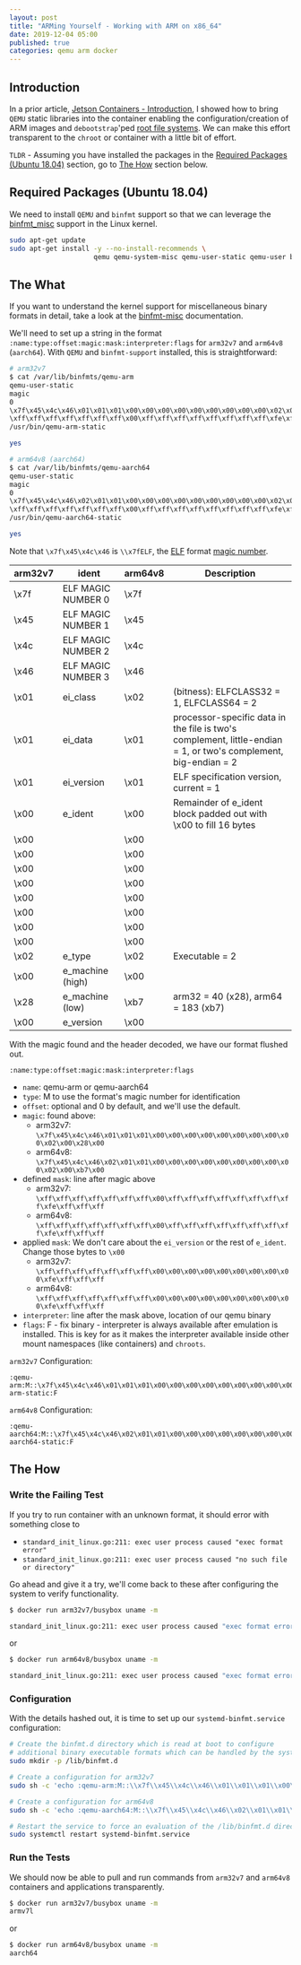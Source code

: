 ```yaml
---
layout: post
title: "ARMing Yourself - Working with ARM on x86_64"
date: 2019-12-04 05:00
published: true
categories: qemu arm docker
---
```


## Introduction

In a prior article, [Jetson Containers - Introduction](/2019/07/jetson-containers-introduction), I showed how to bring `QEMU` static libraries into the container enabling the configuration/creation of ARM images and `debootstrap`'ped [root file systems](/2019/08/building-custom-root-filesystems). We can make this effort transparent to the `chroot` or container with a little bit of effort.

`TLDR` - Assuming you have installed the packages in the [Required Packages (Ubuntu 18.04)](#required-packages-(ubuntu-18.04)) section, go to [The How](#the-how) section below.

## Required Packages (Ubuntu 18.04)

We need to install `QEMU` and `binfmt` support so that we can leverage the [binfmt_misc](https://en.wikipedia.org/wiki/Binfmt_misc) support in the Linux kernel.

```bash
sudo apt-get update
sudo apt-get install -y --no-install-recommends \
                     qemu qemu-system-misc qemu-user-static qemu-user binfmt-support
```

## The What

If you want to understand the kernel support for miscellaneous binary formats in detail, take a look at the [binfmt-misc](https://www.kernel.org/doc/html/latest/admin-guide/binfmt-misc.html) documentation.

We'll need to set up a string in the format `:name:type:offset:magic:mask:interpreter:flags` for `arm32v7` and `arm64v8` (`aarch64`). With `QEMU` and `binfmt-support` installed, this is straightforward:

```bash
# arm32v7
$ cat /var/lib/binfmts/qemu-arm
qemu-user-static
magic
0
\x7f\x45\x4c\x46\x01\x01\x01\x00\x00\x00\x00\x00\x00\x00\x00\x00\x02\x00\x28\x00
\xff\xff\xff\xff\xff\xff\xff\x00\xff\xff\xff\xff\xff\xff\xff\xff\xfe\xff\xff\xff
/usr/bin/qemu-arm-static

yes

# arm64v8 (aarch64)
$ cat /var/lib/binfmts/qemu-aarch64 
qemu-user-static
magic
0
\x7f\x45\x4c\x46\x02\x01\x01\x00\x00\x00\x00\x00\x00\x00\x00\x00\x02\x00\xb7\x00
\xff\xff\xff\xff\xff\xff\xff\x00\xff\xff\xff\xff\xff\xff\xff\xff\xfe\xff\xff\xff
/usr/bin/qemu-aarch64-static

yes
```

Note that `\x7f\x45\x4c\x46` is `\\x7fELF`, the [ELF](http://man7.org/linux/man-pages/man5/elf.5.html) format [magic number](https://en.wikipedia.org/wiki/Magic_number_(programming)). 

| arm32v7 | ident | arm64v8  | Description |
|---|---|---|---|
| \x7f | ELF MAGIC NUMBER 0 | \x7f |  |
| \x45 | ELF MAGIC NUMBER 1| \x45 |  |
| \x4c | ELF MAGIC NUMBER 2 | \x4c |  |
| \x46 | ELF MAGIC NUMBER 3 | \x46 |  |
| \x01 | ei_class | \x02 | (bitness): ELFCLASS32 = 1, ELFCLASS64 = 2 |
| \x01 | ei_data | \x01  | processor-specific data in the file is two's complement, little-endian = 1, or two's complement, big-endian = 2 |
| \x01 | ei_version | \x01 | ELF specification version, current = 1 |
| \x00 | e_ident | \x00 | Remainder of e_ident block padded out with \x00 to fill 16 bytes |
| \x00 |  | \x00 |  |
| \x00 |  | \x00 |  |
| \x00 |  | \x00 |  |
| \x00 |  | \x00 |  |
| \x00 |  | \x00 |  |
| \x00 |  | \x00 |  |
| \x00 |  | \x00 |  |
| \x00 |  | \x00 | |
| \x02 | e_type | \x02  | Executable = 2 |
| \x00 | e_machine (high) | \x00 |  |
| \x28 | e_machine (low) | \xb7 | arm32 = 40 (x28), arm64 = 183 (xb7) |
| \x00 | e_version | \x00 |  |


With the magic found and the header decoded, we have our format flushed out.

```
:name:type:offset:magic:mask:interpreter:flags
```

- `name`: qemu-arm or qemu-aarch64
- `type`: M to use the format's magic number for identification
- `offset`: optional and 0 by default, and we'll use the default.
- `magic`: found above:
  - arm32v7: `\x7f\x45\x4c\x46\x01\x01\x01\x00\x00\x00\x00\x00\x00\x00\x00\x00\x02\x00\x28\x00`
  - arm64v8: `\x7f\x45\x4c\x46\x02\x01\x01\x00\x00\x00\x00\x00\x00\x00\x00\x00\x02\x00\xb7\x00`
- defined `mask`: line after magic above 
  - arm32v7: `\xff\xff\xff\xff\xff\xff\xff\x00\xff\xff\xff\xff\xff\xff\xff\xff\xfe\xff\xff\xff`
  - arm64v8: `\xff\xff\xff\xff\xff\xff\xff\x00\xff\xff\xff\xff\xff\xff\xff\xff\xfe\xff\xff\xff`
- applied `mask`: We don't care about the `ei_version` or the rest of `e_ident`. Change those bytes to `\x00`
  - arm32v7: `\xff\xff\xff\xff\xff\xff\xff\x00\x00\x00\x00\x00\x00\x00\x00\x00\xfe\xff\xff\xff`
  - arm64v8: `\xff\xff\xff\xff\xff\xff\xff\x00\x00\x00\x00\x00\x00\x00\x00\x00\xfe\xff\xff\xff`
- `interpreter`: line after the mask above, location of our qemu binary
- `flags`: F - fix binary - interpreter is always available after emulation is installed. This is key for as it makes the interpreter available inside other mount namespaces (like containers) and `chroots`.

`arm32v7` Configuration:
```
:qemu-arm:M::\x7f\x45\x4c\x46\x01\x01\x01\x00\x00\x00\x00\x00\x00\x00\x00\x00\x02\x00\x28\x00:\xff\xff\xff\xff\xff\xff\xff\x00\x00\x00\x00\x00\x00\x00\x00\x00\xfe\xff\xff\xff:/usr/bin/qemu-arm-static:F
```

`arm64v8` Configuration:
```
:qemu-aarch64:M::\x7f\x45\x4c\x46\x02\x01\x01\x00\x00\x00\x00\x00\x00\x00\x00\x00\x02\x00\xb7\x00:\xff\xff\xff\xff\xff\xff\xff\x00\x00\x00\x00\x00\x00\x00\x00\x00\xfe\xff\xff\xff:/usr/bin/qemu-aarch64-static:F 
```

## The How

### Write the Failing Test

If you try to run container with an unknown format, it should error with something close to
- `standard_init_linux.go:211: exec user process caused "exec format error"`
- `standard_init_linux.go:211: exec user process caused "no such file or directory"`

Go ahead and give it a try, we'll come back to these after configuring the system to verify functionality.

```bash
$ docker run arm32v7/busybox uname -m

standard_init_linux.go:211: exec user process caused "exec format error"
```

or

```bash
$ docker run arm64v8/busybox uname -m

standard_init_linux.go:211: exec user process caused "exec format error
```

### Configuration

With the details hashed out, it is time to set up our `systemd-binfmt.service` configuration:

```bash
# Create the binfmt.d directory which is read at boot to configure
# additional binary executable formats which can be handled by the system.
sudo mkdir -p /lib/binfmt.d

# Create a configuration for arm32v7
sudo sh -c 'echo :qemu-arm:M::\\x7f\\x45\\x4c\\x46\\x01\\x01\\x01\\x00\\x00\\x00\\x00\\x00\\x00\\x00\\x00\\x00\\x02\\x00\\x28\\x00:\\xff\\xff\\xff\\xff\\xff\\xff\\xff\\x00\\x00\\x00\\x00\\x00\\x00\\x00\\x00\\x00\\xfe\\xff\\xff\\xff:/usr/bin/qemu-arm-static:F > /lib/binfmt.d/qemu-arm-static.conf'

# Create a configuration for arm64v8
sudo sh -c 'echo :qemu-aarch64:M::\\x7f\\x45\\x4c\\x46\\x02\\x01\\x01\\x00\\x00\\x00\\x00\\x00\\x00\\x00\\x00\\x00\\x02\\x00\\xb7\\x00:\\xff\\xff\\xff\\xff\\xff\\xff\\xff\\x00\\x00\\x00\\x00\\x00\\x00\\x00\\x00\\x00\\xfe\\xff\\xff\\xff:/usr/bin/qemu-aarch64-static:F > /lib/binfmt.d/qemu-aarch64-static.conf'

# Restart the service to force an evaluation of the /lib/binfmt.d directory
sudo systemctl restart systemd-binfmt.service
```

### Run the Tests

We should now be able to pull and run commands from `arm32v7` and `arm64v8` containers and applications transparently.

```bash
$ docker run arm32v7/busybox uname -m
armv7l
```

or

```bash
$ docker run arm64v8/busybox uname -m
aarch64
```
